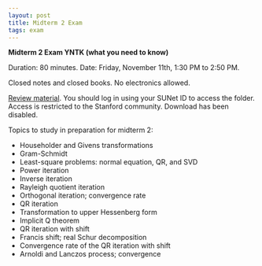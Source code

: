 ```yaml
---
layout: post
title: Midterm 2 Exam 
tags: exam
---
```


<!-- bundle exec jekyll serve --incremental -->

**Midterm 2 Exam YNTK (what you need to know)**

Duration: 80 minutes. Date: Friday, November 11th, 1:30 PM to 2:50 PM.

Closed notes and closed books. No electronics allowed.

[Review material](https://drive.google.com/drive/folders/1MKFIf--iMYaUEyjhKLoSwa3jif3GTDAy?usp=sharing). You should log in using your SUNet ID to access the folder. Access is restricted to the Stanford community. Download has been disabled.

Topics to study in preparation for midterm 2:

- Householder and Givens transformations
- Gram-Schmidt
- Least-square problems: normal equation, QR, and SVD
- Power iteration
- Inverse iteration
- Rayleigh quotient iteration
- Orthogonal iteration; convergence rate
- QR iteration
- Transformation to upper Hessenberg form
- Implicit Q theorem
- QR iteration with shift
- Francis shift; real Schur decomposition
- Convergence rate of the QR iteration with shift
- Arnoldi and Lanczos process; convergence
